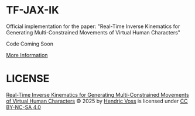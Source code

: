 # TF-JAX-IK
Official implementation for the paper: "Real-Time Inverse Kinematics for Generating Multi-Constrained Movements of Virtual Human Characters"

Code Coming Soon

[More Information](https://hvoss-techfak.github.io/TF-JAX-IK/)

# LICENSE
<a href="https://github.com/hvoss-techfak/TF-JAX-IK">Real-Time Inverse Kinematics for Generating Multi-Constrained Movements of Virtual Human Characters</a> © 2025 by <a href="https://github.com/hvoss-techfak">Hendric Voss</a> is licensed under <a href="https://creativecommons.org/licenses/by-nc-sa/4.0/">CC BY-NC-SA 4.0</a><img src="https://mirrors.creativecommons.org/presskit/icons/cc.svg" alt="" style="max-width: 1em;max-height:1em;margin-left: .2em;"><img src="https://mirrors.creativecommons.org/presskit/icons/by.svg" alt="" style="max-width: 1em;max-height:1em;margin-left: .2em;"><img src="https://mirrors.creativecommons.org/presskit/icons/nc.svg" alt="" style="max-width: 1em;max-height:1em;margin-left: .2em;"><img src="https://mirrors.creativecommons.org/presskit/icons/sa.svg" alt="" style="max-width: 1em;max-height:1em;margin-left: .2em;">
